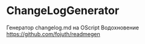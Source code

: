 # ChangeLogGenerator
Генератор changelog.md на OScript
Водохновение https://github.com/fojuth/readmegen
